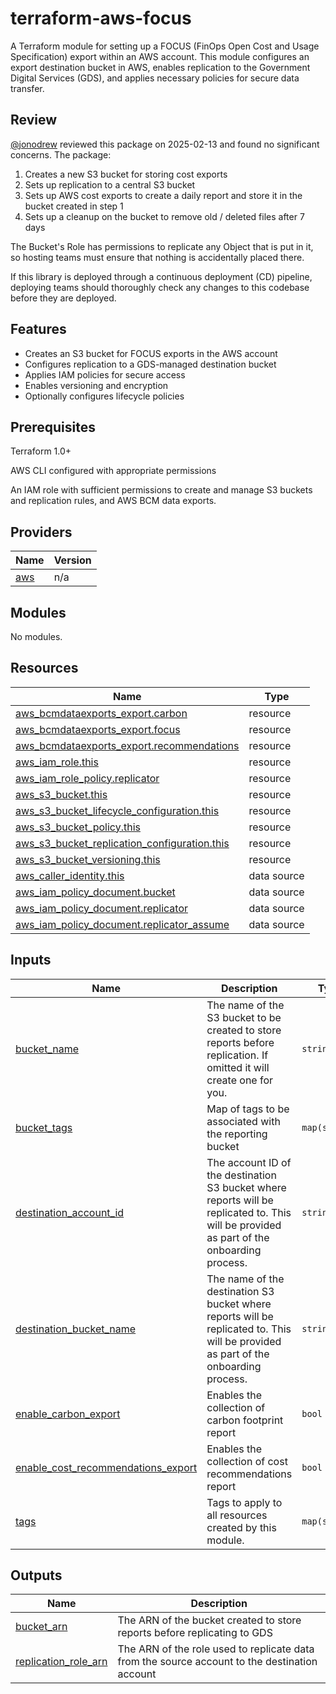# terraform-aws-focus

A Terraform module for setting up a FOCUS (FinOps Open Cost and Usage Specification) export within an AWS account. This module configures an export destination bucket in AWS, enables replication to the Government Digital Services (GDS), and applies necessary policies for secure data transfer.

## Review
[@jonodrew](https://github.com/jonodrew) reviewed this package on 2025-02-13 and found no significant concerns. The package:

1. Creates a new S3 bucket for storing cost exports
2. Sets up replication to a central S3 bucket
3. Sets up AWS cost exports to create a daily report and store it in the bucket created in step 1
4. Sets up a cleanup on the bucket to remove old / deleted files after 7 days

The Bucket's Role has permissions to replicate any Object that is put in it, so hosting teams must ensure that nothing is accidentally placed there. 

If this library is deployed through a continuous deployment (CD) pipeline, deploying teams should thoroughly check any changes to this codebase before they are deployed. 

## Features

* Creates an S3 bucket for FOCUS exports in the AWS account
* Configures replication to a GDS-managed destination bucket
* Applies IAM policies for secure access
* Enables versioning and encryption
* Optionally configures lifecycle policies

## Prerequisites

Terraform 1.0+

AWS CLI configured with appropriate permissions

An IAM role with sufficient permissions to create and manage S3 buckets and replication rules, and AWS BCM data exports.

## Providers

| Name | Version |
|------|---------|
| <a name="provider_aws"></a> [aws](#provider\_aws) | n/a |

## Modules

No modules.

## Resources

| Name | Type |
|------|------|
| [aws_bcmdataexports_export.carbon](https://registry.terraform.io/providers/hashicorp/aws/latest/docs/resources/bcmdataexports_export) | resource |
| [aws_bcmdataexports_export.focus](https://registry.terraform.io/providers/hashicorp/aws/latest/docs/resources/bcmdataexports_export) | resource |
| [aws_bcmdataexports_export.recommendations](https://registry.terraform.io/providers/hashicorp/aws/latest/docs/resources/bcmdataexports_export) | resource |
| [aws_iam_role.this](https://registry.terraform.io/providers/hashicorp/aws/latest/docs/resources/iam_role) | resource |
| [aws_iam_role_policy.replicator](https://registry.terraform.io/providers/hashicorp/aws/latest/docs/resources/iam_role_policy) | resource |
| [aws_s3_bucket.this](https://registry.terraform.io/providers/hashicorp/aws/latest/docs/resources/s3_bucket) | resource |
| [aws_s3_bucket_lifecycle_configuration.this](https://registry.terraform.io/providers/hashicorp/aws/latest/docs/resources/s3_bucket_lifecycle_configuration) | resource |
| [aws_s3_bucket_policy.this](https://registry.terraform.io/providers/hashicorp/aws/latest/docs/resources/s3_bucket_policy) | resource |
| [aws_s3_bucket_replication_configuration.this](https://registry.terraform.io/providers/hashicorp/aws/latest/docs/resources/s3_bucket_replication_configuration) | resource |
| [aws_s3_bucket_versioning.this](https://registry.terraform.io/providers/hashicorp/aws/latest/docs/resources/s3_bucket_versioning) | resource |
| [aws_caller_identity.this](https://registry.terraform.io/providers/hashicorp/aws/latest/docs/data-sources/caller_identity) | data source |
| [aws_iam_policy_document.bucket](https://registry.terraform.io/providers/hashicorp/aws/latest/docs/data-sources/iam_policy_document) | data source |
| [aws_iam_policy_document.replicator](https://registry.terraform.io/providers/hashicorp/aws/latest/docs/data-sources/iam_policy_document) | data source |
| [aws_iam_policy_document.replicator_assume](https://registry.terraform.io/providers/hashicorp/aws/latest/docs/data-sources/iam_policy_document) | data source |

## Inputs

| Name | Description | Type | Default | Required |
|------|-------------|------|---------|:--------:|
| <a name="input_bucket_name"></a> [bucket\_name](#input\_bucket\_name) | The name of the S3 bucket to be created to store reports before replication. If omitted it will create one for you. | `string` | `null` | no |
| <a name="input_bucket_tags"></a> [bucket\_tags](#input\_bucket\_tags) | Map of tags to be associated with the reporting bucket | `map(string)` | `{}` | no |
| <a name="input_destination_account_id"></a> [destination\_account\_id](#input\_destination\_account\_id) | The account ID of the destination S3 bucket where reports will be replicated to. This will be provided as part of the onboarding process. | `string` | n/a | yes |
| <a name="input_destination_bucket_name"></a> [destination\_bucket\_name](#input\_destination\_bucket\_name) | The name of the destination S3 bucket where reports will be replicated to. This will be provided as part of the onboarding process. | `string` | n/a | yes |
| <a name="input_enable_carbon_export"></a> [enable\_carbon\_export](#input\_enable\_carbon\_export) | Enables the collection of carbon footprint report | `bool` | `true` | no |
| <a name="input_enable_cost_recommendations_export"></a> [enable\_cost\_recommendations\_export](#input\_enable\_cost\_recommendations\_export) | Enables the collection of cost recommendations report | `bool` | `true` | no |
| <a name="input_tags"></a> [tags](#input\_tags) | Tags to apply to all resources created by this module. | `map(string)` | `{}` | no |

## Outputs

| Name | Description |
|------|-------------|
| <a name="output_bucket_arn"></a> [bucket\_arn](#output\_bucket\_arn) | The ARN of the bucket created to store reports before replicating to GDS |
| <a name="output_replication_role_arn"></a> [replication\_role\_arn](#output\_replication\_role\_arn) | The ARN of the role used to replicate data from the source account to the destination account |
